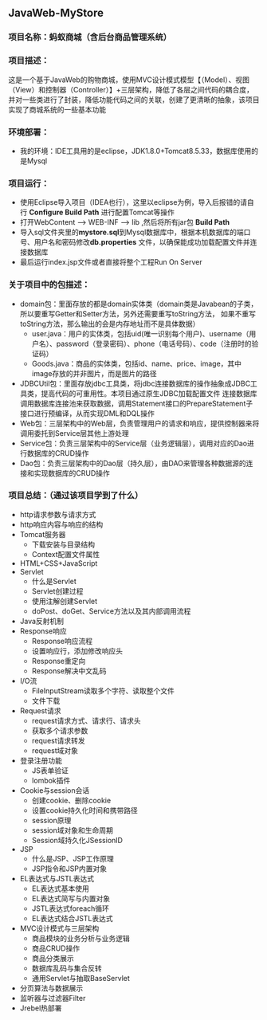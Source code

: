 ## JavaWeb-MyStore 
### 项目名称：蚂蚁商城（含后台商品管理系统）  
### 项目描述：
这是一个基于JavaWeb的购物商城，使用MVC设计模式模型【（Model）、视图（View）和控制器（Controller）】+三层架构，降低了各层之间代码的耦合度，并对一些类进行了封装，降低功能代码之间的关联，创建了更清晰的抽象，该项目实现了商城系统的一些基本功能  
### 环境部署：  
  * 我的环境：IDE工具用的是eclipse，JDK1.8.0+Tomcat8.5.33，数据库使用的是Mysql  
### 项目运行：  
  * 使用Eclipse导入项目（IDEA也行），这里以eclipse为例，导入后报错的请自行 **Configure Build Path** 进行配置Tomcat等操作       
  * 打开WebContent --> WEB-INF --> lib ,然后将所有jar包 **Build Path**  
  * 导入sql文件夹里的**mystore.sql**到Mysql数据库中，根据本机数据库的端口号、用户名和密码修改**db.properties**
  文件，以确保能成功加载配置文件并连接数据库  
  * 最后运行index.jsp文件或者直接将整个工程Run On Server  
### 关于项目中的包描述：
 * domain包：里面存放的都是domain实体类（domain类是Javabean的子类，所以要重写Getter和Setter方法，另外还需要重写toString方法，
 如果不重写toString方法，那么输出的会是内存地址而不是具体数据）  
   * user.java：用户的实体类，包括uid(唯一识别每个用户)、username（用户名）、password（登录密码）、phone（电话号码）、code（注册时的验证码）  
   * Goods.java：商品的实体类，包括id、name、price、image，其中image存放的并非图片，而是图片的路径  
 *  JDBCUtil包：里面存放jdbc工具类，将jdbc连接数据库的操作抽象成JDBC工具类，提高代码的可重用性。本项目通过原生JDBC加载配置文件 连接数据库 调用数据库连接池来获取数据，调用Statement接口的PrepareStatement子接口进行预编译，从而实现DML和DQL操作    
 * Web包：三层架构中的Web层，负责管理用户的请求和响应，提供控制器来将调用委托到Service层其他上游处理    
 * Service包：负责三层架构中的Service层（业务逻辑层），调用对应的Dao进行数据库的CRUD操作  
 * Dao包：负责三层架构中的Dao层（持久层），由DAO来管理各种数据源的连接和实现数据库的CRUD操作
 ### 项目总结：（通过该项目学到了什么）
 * http请求参数与请求方式
 * http响应内容与响应的结构
 * Tomcat服务器
   * 下载安装与目录结构
   * Context配置文件属性
 * HTML+CSS+JavaScript
 * Servlet
   * 什么是Servlet
   * Servlet创建过程
   * 使用注解创建Servlet
   * doPost、doGet、Service方法以及其内部调用流程
 * Java反射机制
 * Response响应
   * Response响应流程
   * 设置响应行，添加修改响应头
   * Response重定向
   * Response解决中文乱码
 * I/O流
   * FileInputStream读取多个字符、读取整个文件
   * 文件下载
 * Request请求
   * request请求方式、请求行、请求头
   * 获取多个请求参数
   * request请求转发
   * request域对象
 * 登录注册功能
   * JS表单验证
   * lombok插件
 * Cookie与session会话
   * 创建cookie、删除cookie
   * 设置cookie持久化时间和携带路径
   * session原理
   * session域对象和生命周期
   * Session域持久化JSessionID
 * JSP
   * 什么是JSP、JSP工作原理
   * JSP指令和JSP内置对象
 * EL表达式与JSTL表达式
   * EL表达式基本使用
   * EL表达式简写与内置对象
   * JSTL表达式foreach循环
   * EL表达式结合JSTL表达式
 * MVC设计模式与三层架构
   * 商品模块的业务分析与业务逻辑
   * 商品CRUD操作
   * 商品分类展示
   * 数据库乱码与集合反转
   * 通用Servlet与抽取BaseServlet
 * 分页算法与数据展示
 * 监听器与过滤器Filter
 * Jrebel热部署
